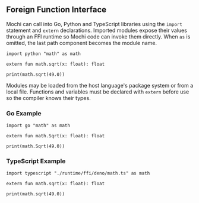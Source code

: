 ## Foreign Function Interface

Mochi can call into Go, Python and TypeScript libraries using the `import`
statement and `extern` declarations. Imported modules expose their values
through an FFI runtime so Mochi code can invoke them directly. When `as`
is omitted, the last path component becomes the module name.

```mochi
import python "math" as math

extern fun math.sqrt(x: float): float

print(math.sqrt(49.0))
```

Modules may be loaded from the host language's package system or from a
local file. Functions and variables must be declared with `extern` before
use so the compiler knows their types.

### Go Example

```mochi
import go "math" as math

extern fun math.Sqrt(x: float): float

print(math.Sqrt(49.0))
```

### TypeScript Example

```mochi
import typescript "./runtime/ffi/deno/math.ts" as math

extern fun math.sqrt(x: float): float

print(math.sqrt(49.0))
```
